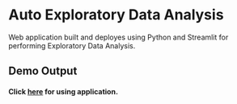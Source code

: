 # Auto Exploratory Data Analysis

Web application built and deployes using Python and Streamlit for performing Exploratory Data Analysis.

## Demo Output




#### Click [here](https://share.streamlit.io/pranav-p-99/auto-eda/main/app.py) for using application.

